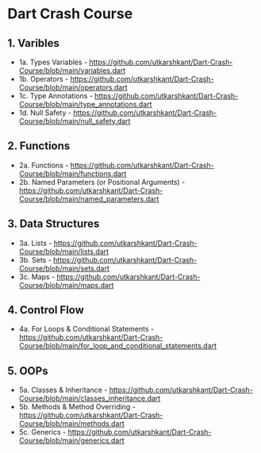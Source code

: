 # Dart Crash Course

## 1. Varibles
- 1a. Types Variables - https://github.com/utkarshkant/Dart-Crash-Course/blob/main/variables.dart
- 1b. Operators - https://github.com/utkarshkant/Dart-Crash-Course/blob/main/operators.dart
- 1c. Type Annotations - https://github.com/utkarshkant/Dart-Crash-Course/blob/main/type_annotations.dart
- 1d. Null Safety - https://github.com/utkarshkant/Dart-Crash-Course/blob/main/null_safety.dart

## 2. Functions
- 2a. Functions - https://github.com/utkarshkant/Dart-Crash-Course/blob/main/functions.dart
- 2b. Named Parameters (or Positional Arguments) - https://github.com/utkarshkant/Dart-Crash-Course/blob/main/named_parameters.dart

## 3. Data Structures
- 3a. Lists - https://github.com/utkarshkant/Dart-Crash-Course/blob/main/lists.dart
- 3b. Sets - https://github.com/utkarshkant/Dart-Crash-Course/blob/main/sets.dart
- 3c. Maps - https://github.com/utkarshkant/Dart-Crash-Course/blob/main/maps.dart
  
## 4. Control Flow
- 4a. For Loops & Conditional Statements - https://github.com/utkarshkant/Dart-Crash-Course/blob/main/for_loop_and_conditional_statements.dart

## 5. OOPs
- 5a. Classes & Inheritance - https://github.com/utkarshkant/Dart-Crash-Course/blob/main/classes_inheritance.dart
- 5b. Methods & Method Overriding - https://github.com/utkarshkant/Dart-Crash-Course/blob/main/methods.dart
- 5c. Generics - https://github.com/utkarshkant/Dart-Crash-Course/blob/main/generics.dart
